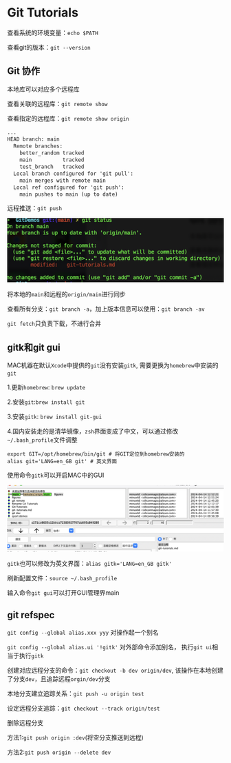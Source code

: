 # Git Tutorials

查看系统的环境变量：`echo $PATH`

查看git的版本：`git --version`

## Git 协作

本地库可以对应多个远程库

查看关联的远程库：`git remote show`

查看指定的远程库：`git remote show origin`

```
...
HEAD branch: main
  Remote branches:
    better_random tracked
    main          tracked
    test_branch   tracked
  Local branch configured for 'git pull':
    main merges with remote main
  Local ref configured for 'git push':
    main pushes to main (up to date)
```

远程推送：`git push`

<img src="figures/git-status.png" alt="git-status" style="zoom:70%;" />


将本地的`main`和远程的`origin/main`进行同步

查看所有分支：`git branch -a`，加上版本信息可以使用：`git branch -av`

`git fetch`只负责下载，不进行合并

## gitk和git gui

MAC机器在默认`Xcode`中提供的`git`没有安装`gitk`, 需要更换为`homebrew`中安装的`git`

1.更新`homebrew`: `brew update`

2.安装`git`:`brew install git`

3.安装`gitk`: `brew install git-gui`

4.国内安装走的是清华镜像，`zsh`界面变成了中文，可以通过修改`~/.bash_profile`文件调整

```
export GIT=/opt/homebrew/bin/git # 将GIT定位到homebrew安装的
alias git='LANG=en_GB git' # 英文界面
```

使用命令`gitk`可以开启MAC中的GUI

![gitk](figures/gitk.png)

`gitk`也可以修改为英文界面：`alias gitk='LANG=en_GB gitk'`

刷新配置文件：`source ~/.bash_profile`

输入命令`git gui`可以打开GUI管理界main

## git refspec

`git config --global alias.xxx yyy` 对操作起一个别名

`git config --global alias.ui '!gitk'` 对外部命令添加别名， 执行`git ui`相当于执行`gitk`

创建对应远程分支的命令：`git checkout -b dev origin/dev`,  该操作在本地创建了分支`dev`，且追踪远程`orgin/dev`分支

本地分支建立追踪关系：`git push -u origin test`

设定远程分支追踪：`git checkout --track origin/test`

删除远程分支

方法1:`git push origin :dev`(将空分支推送到远程)

方法2:`git push origin --delete dev`






